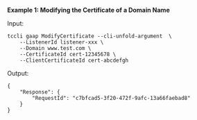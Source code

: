 **Example 1: Modifying the Certificate of a Domain Name**



Input: 

```
tccli gaap ModifyCertificate --cli-unfold-argument  \
    --ListenerId listener-xxx \
    --Domain www.test.com \
    --CertificateId cert-12345678 \
    --ClientCertificateId cert-abcdefgh
```

Output: 
```
{
    "Response": {
        "RequestId": "c7bfcad5-3f20-472f-9afc-13a66faebad8"
    }
}
```

